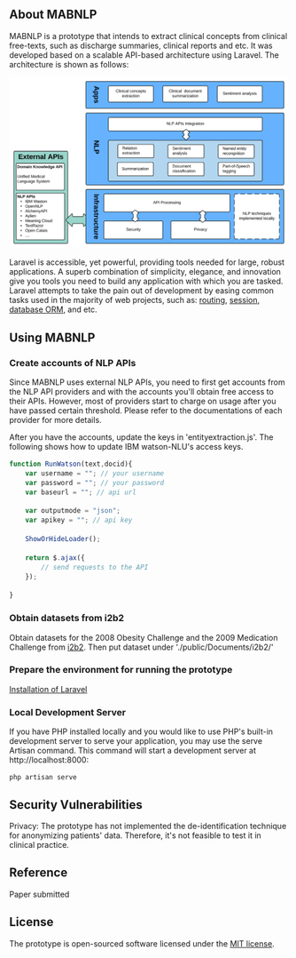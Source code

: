 ## About MABNLP

MABNLP is a prototype that intends to extract clinical concepts from clinical free-texts, such as discharge summaries, clinical reports and etc. It was developed based on a scalable API-based architecture using Laravel. The architecture is shown as follows:
<p align="center"><img src="system-architecture.svg"></p>

Laravel is accessible, yet powerful, providing tools needed for large, robust applications. A superb combination of simplicity, elegance, and innovation give you tools you need to build any application with which you are tasked. Laravel attempts to take the pain out of development by easing common tasks used in the majority of web projects, such as: [routing](https://laravel.com/docs/routing), [session](https://laravel.com/docs/session), [database ORM](https://laravel.com/docs/eloquent), and etc. 

## Using MABNLP

### Create accounts of NLP APIs

Since MABNLP uses external NLP APIs, you need to first get accounts from the NLP API providers and with the accounts you'll obtain free access to their APIs. However, most of providers start to charge on usage after you have passed certain threshold. Please refer to the documentations of each provider for more details. 

After you have the accounts, update the keys in 'entityextraction.js'. The following shows how to update IBM watson-NLU's access keys.

````javascript
function RunWatson(text,docid){
    var username = ""; // your username
    var password = ""; // your password
    var baseurl = ""; // api url

    var outputmode = "json";
    var apikey = ""; // api key

    ShowOrHideLoader();

    return $.ajax({
        // send requests to the API
    });

}
````

### Obtain datasets from i2b2

Obtain datasets for the 2008 Obesity Challenge and the 2009 Medication Challenge from [i2b2](https://www.i2b2.org/NLP/DataSets/Main.php). Then put dataset under './public/Documents/i2b2/'

### Prepare the environment for running the prototype

[Installation of Laravel](https://laravel.com/docs/5.6)

### Local Development Server

If you have PHP installed locally and you would like to use PHP's built-in development server to serve your application, you may use the serve Artisan command. This command will start a development server at http://localhost:8000:

````
php artisan serve
````

## Security Vulnerabilities

Privacy: The prototype has not implemented the de-identification technique for anonymizing patients' data. Therefore, it's not feasible to test it in clinical practice. 

## Reference
Paper submitted

## License

The prototype is open-sourced software licensed under the [MIT license](http://opensource.org/licenses/MIT).
